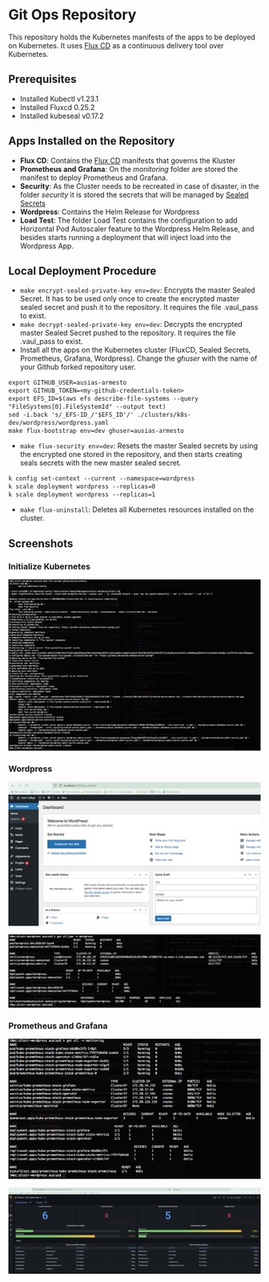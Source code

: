 # Git Ops Repository

This repository holds the Kubernetes manifests of the apps to be deployed on Kubernetes. It uses [Flux CD](https://fluxcd.io/) as a continuous delivery tool over Kubernetes.

## Prerequisites

- Installed Kubectl v1.23.1
- Installed Fluxcd 0.25.2
- Installed kubeseal v0.17.2

## Apps Installed on the Repository

- **Flux CD**: Contains the [Flux CD](https://fluxcd.io/) manifests that governs the Kluster
- **Prometheus and Grafana**: On the _monitoring_ folder are stored the manifest to deploy Prometheus and Grafana.
- **Security**: As the Cluster needs to be recreated in case of disaster, in the folder _security_ it is stored the secrets that will be managed by [Sealed Secrets](https://github.com/bitnami-labs/sealed-secrets)
- **Wordpress**: Contains the Helm Release for Wordpress
- **Load Test**: The folder Load Test contains the configuration to add Horizontal Pod Autoscaler feature to the Wordpress Helm Release, and besides starts running a deployment that will inject load into the Wordpress App.



## Local Deployment Procedure

* `make encrypt-sealed-private-key env=dev`: Encrypts the master Sealed Secret. It has to be used only once to create the encrypted master sealed secret and push it to the repository. It requires the file .vaul_pass to exist.
* `make decrypt-sealed-private-key env=dev`: Decrypts the encrypted master Sealed Secret pushed to the repository. It requires the file .vaul_pass to exist.
* Install all the apps on the Kubernetes cluster (FluxCD, Sealed Secrets, Prometheus, Grafana, Wordpress). Change the _ghuser_ with the name of your Github forked repository user.
```
export GITHUB_USER=ausias-armesto
export GITHUB_TOKEN=<my-github-credentials-token>
export EFS_ID=$(aws efs describe-file-systems --query "FileSystems[0].FileSystemId" --output text)
sed -i.back 's/_EFS-ID_/'$EFS_ID'/' ./clusters/k8s-dev/wordpress/wordpress.yaml
make flux-bootstrap env=dev ghuser=ausias-armesto

```
* `make flux-security env=dev`: Resets the master Sealed secrets by using the encrypted one stored in the repository, and then starts creating seals secrets with the new master sealed secret. 
```
k config set-context --current --namespace=wordpress
k scale deployment wordpress --replicas=0
k scale deployment wordpress --replicas=1
```
* `make flux-uninstall`: Deletes all Kubernetes resources installed on the cluster.



## Screenshots

### Initialize Kubernetes

![Flux](./images/k8s_flux.png)


### Wordpress

![Wordpress App](./images/app_wordpress.png)

![Wordpress K8s resources](./images/k8s_wordpress.png)

### Prometheus and Grafana

![Prometheus K8s resources](./images/k8s_prometheus.png)

![Grafana App](./images/app_grafana.png)
